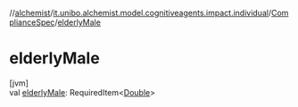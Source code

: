 //[alchemist](../../../index.md)/[it.unibo.alchemist.model.cognitiveagents.impact.individual](../index.md)/[ComplianceSpec](index.md)/[elderlyMale](elderly-male.md)

# elderlyMale

[jvm]\
val [elderlyMale](elderly-male.md): RequiredItem<[Double](https://kotlinlang.org/api/latest/jvm/stdlib/kotlin/-double/index.html)>
